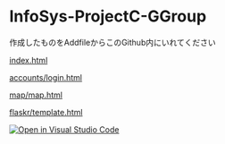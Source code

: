 # InfoSys-ProjectC-GGroup

作成したものをAddfileからこのGithub内にいれてください

[index.html](https://c2p31047.github.io/InfoSys-ProjectC-GGroup/)

[accounts/login.html](https://c2p31047.github.io/InfoSys-ProjectC-GGroup/accounts/login.html)

[map/map.html](https://c2p31047.github.io/InfoSys-ProjectC-GGroup/map/map.html)


[flaskr/template.html](https://c2p31047.github.io/InfoSys-ProjectC-GGroup/flaskr/templates/index.html)












[![Open in Visual Studio Code](https://open.vscode.dev/badges/open-in-vscode.svg)](https://vscode.dev/github.com/c2p31047/InfoSys-ProjectB-GGroup/)
